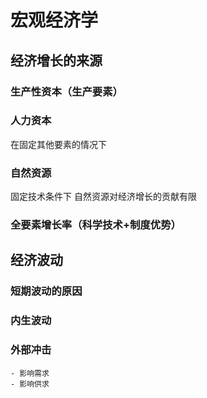 # 宏观经济学

## 经济增长的来源
### 生产性资本（生产要素）
### 人力资本
在固定其他要素的情况下
### 自然资源
固定技术条件下 自然资源对经济增长的贡献有限
### 全要素增长率（科学技术+制度优势）

## 经济波动
### 短期波动的原因
### 内生波动 
### 外部冲击
    - 影响需求
    - 影响供求

